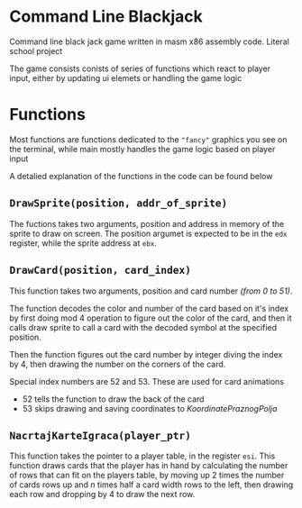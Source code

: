 # Command Line Blackjack
Command line black jack game written in masm x86 assembly code. Literal school project

The game consists conists of series of functions which react to player input, either by updating ui elemets or handling the game logic


# Functions
Most functions are functions dedicated to the `"fancy"` graphics you see on the terminal, while main mostly handles the game logic based on player input 

A detalied explanation of the functions in the code can be found below
## `DrawSprite(position, addr_of_sprite)`
The fuctions takes two arguments, position and address in memory of the sprite to draw on screen. The position argumet is expected to be in the `edx` register, while the sprite address at `ebx`.

## `DrawCard(position, card_index)`
This function takes two arguments, position and card number *(from 0 to 51)*. 

The function decodes the color and number of the card based on it's index by first doing mod 4 operation to figure out the color of the card, and then it calls draw sprite to call a card with the decoded symbol at the specified position.

Then the function figures out the card number by integer diving the index by 4, then drawing the number on the corners of the card. 

Special index numbers are 52 and 53. These are used for card animations
- 52 tells the function to draw the back of the card
- 53 skips drawing and saving coordinates to *KoordinatePraznogPolja*

## `NacrtajKarteIgraca(player_ptr)`
This function takes the pointer to a player table, in the register `esi`. This function draws cards that the player has in hand by calculating the number of rows that can fit on the players table, by moving up 2 times the number of cards rows up and $n$ times half a card width rows to the left, then drawing each row and dropping by 4 to draw the next row.